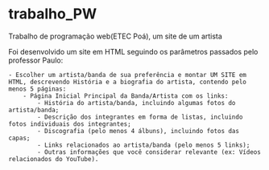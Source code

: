 # trabalho_PW
Trabalho de programação web(ETEC Poá), um site de um artista

Foi desenvolvido um site em HTML seguindo os parâmetros passados pelo professor Paulo:
    
    - Escolher um artista/banda de sua preferência e montar UM SITE em HTML, descrevendo História e a biografia do artista, contendo pelo menos 5 páginas:
        - Página Inicial Principal da Banda/Artista com os links:
            - História do artista/banda, incluindo algumas fotos do artista/banda;
            - Descrição dos integrantes em forma de listas, incluindo fotos individuais dos integrantes;
            - Discografia (pelo menos 4 álbuns), incluindo fotos das capas;
            - Links relacionados ao artista/banda (pelo menos 5 links);
            - Outras informações que você considerar relevante (ex: Vídeos relacionados do YouTube).

